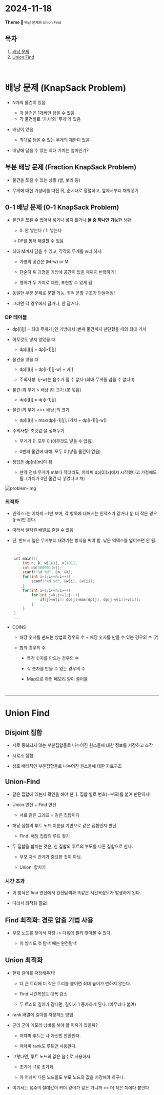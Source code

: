 <h1>2024-11-18</h1>
<strong>Theme 💭 </strong>
<small> 배낭 문제와 Union Find </small>

<br/>

## 목차

1. [배낭 문제](#)
2. [Union Find](#)

<br/>

# 배낭 문제 (KnapSack Problem)

- N개의 물건이 있음
    
    - 각 물건은 1개씩만 담을 수 있음
    - 각 물건별로 '가치'와 '무게'가 있음

- 배낭이 있음

    - 최대로 담을 수 있는 무게의 제한이 있음

- 배낭에 담을 수 있는 최대 가치는 얼마인가?

## 부분 배낭 문제 (Fraction KnapSack Problem)

- 물건을 쪼갤 수 있는 상황 (쌀, 보리 등)

- 무게에 대한 가성비를 따진 뒤, 순서대로 정렬하고, 앞에서부터 채워넣기

## 0-1 배낭 문제 (0-1 KnapSack Problem)

- 물건을 쪼갤 수 없어서 넣거나 넣지 않거나 **둘 중 하나만 가능**한 상황

    - 0: 안 넣는다 / 1: 넣는다

    -> DP를 통해 해결할 수 있음

- 최대 M까지 담을 수 있고, 각각의 무게를 w라 하자.

    - 가방의 공간은 (M-w) or M

    - 단순히 위 과정을 가방에 공간이 없을 때까지 반복하기!

    - 행위가 두 가지로 제한, 표현할 수 있게 됨

- 동일한 부분 문제로 분할 가능. 최적 분할 구조가 만들어짐!

- 그러면 각 경우에서 담거나, 안 담거나.

### DP 테이블

- dp[i][j] = 최대 무게가 j인 가방에서 i번째 물건까지 판단했을 때의 최대 가치

- 아무것도 넣지 않았을 때

    - dp[i][j] = dp[i-1][j]

- 물건을 넣을 때

    - dp[i][j] = dp[i-1][j-w] + v[i]

    - 주의사항: (j-w)는 음수가 될 수 없다 (최대 무게를 넘을 수 없다!!)


- 물건 i의 무게 > 배낭 j의 크기 (못 넣음)

    - dp[i][j] = dp[i-1][j]

- 물건 i의 무게 <=> 배낭 j의 크기

    - dp[i][j] = max(dp[i-1][j], i가치 + dp[i-1][j-w])

- 주의사항: 초깃값 잘 정해두기

    - 무게가 0: 모두 0 (아무것도 넣을 수 없음)

    - 0번째 물건에 대해: 모두 0 (넣을 물건이 없음)

- 정답은 dp[n][m]이 됨

    - 만약 전체 무게가 m보다 작더라도, 어차피 dp[0][x]에서 시작했다고 가정해도 됨. (가치가 0인 물건 더 넣었다고 쳐)

![problem-img](0-1-knapsack.png)

### 최적화

- 인덱스 i는 어차피 i-1만 보며, 각 항목에 대해서는 인덱스가 같거나 (j) 더 작은 경우 (j-w)만 본다.

- 따라서 일차원 배열로 줄일 수 있음

- 단, 반드시 높은 무게부터 내려가는 방식을 써야 함. 낮은 익덱스를 덮어쓰면 안 됨.

```C++

    ...
    int main(){
        int n, k, w[101], v[101];
        int dp[100001]={};
        scanf("%d %d", &n, &k);
        for(int i=1;i<=n;i++){
            scanf("%d %d", &w[i], &v[i]);
        }
        for(int i=1;i<=n;i++){
            for(int j=k;j>=1;j--){
                if(j>=w[i]) dp[j]=max(dp[j], dp[j-w[i]]+v[i]);
            }
        }
    }
    ... 

```

- COINS

    - 해당 숫자를 만드는 방법의 경우의 수 + 해당 숫자를 만들 수 있는 경우의 수 (?)

    - 합의 경우의 수

        - 특정 숫자를 만드는 경우의 수

        - 각 숫자를 만들 수 있는 경우의 수

        - Map으로 하면 메모리 양이 줄어듦

<br>

---

# Union Find

## Disjoint 집합

- 서로 중복되지 않는 부분집합들로 나누어진 원소들에 대한 정보를 저장하고 조작

- 서로소 집합

- 상호 배타적인 부분집합들로 나누어진 원소들에 대한 자료구조

## Union-Find

- 같은 집합에 있는지 확인을 해야 한다. 집합 별로 번호(=부모)를 붙여 판단하자!

- Union 연산 + Find 연산

    - 서로 같은 그래프 = 같은 집합이다

- 해당 집합의 루트 노드 이름을 기반으로 같은 집합인지 판단

    - Find: 해당 집합의 루트 찾기

- 두 집합을 합치는 것은, 한 집합의 루트의 부모를 다른 집합으로 한다.

    - 부모 자식 관계가 중요한 것이 아님.

    - Union: 합치기

### 시간 초과

- 이 방식은 find 연산에서 완전탐색과 똑같은 시간복잡도가 발생하게 된다.

- 따라서 최적화 필요!

## Find 최적화: 경로 압출 기법 사용

- 부모 노드를 찾아서 저장 -> 다음에 빨리 찾아볼 수 있다.

    - 이 방식도 첫 탐색 때는 완전탐색

## Union 최적화

- 현재 길이를 저장해두자!

    - 더 큰 트리에 더 작은 트리를 붙이면 최대 높이가 변하지 않는다.

    - Find 시간복잡도 대폭 감소

    - 두 트리의 길이가 같다면, 길이가 1 증가하게 된다. (아무데나 붙여)

- rank 배열에 길이를 저장하는 방법

- 근데 굳이 메모리 낭비를 해야 할 이유가 있을까?

    - 어차피 루트는 나 자신만 반환한다.

    - 어차피 rank도 루트만 사용한다.

- 그렇다면, 루트 노드의 값은 음수로 사용하자.

    - 초기에 -1로 초기화.

    - 아 어차피 다른 노드들도 부모 노드의 값을 저장해야 하구나.

- 여기서는 음수의 절대값이 커야 깊이가 깊은 거니까 => 더 작은 쪽에다 붙인다